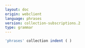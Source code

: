 ```yaml
---
layout: doc
origin: webclient
language: phrases
version: collection-subscriptions.2
type: grammar
---
```



```js
'phrases' collection indent ( )
```
```
